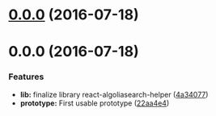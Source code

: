 <a name="0.0.0"></a>
# [0.0.0](https://github.com/algolia/react-algoliasearch-helper/compare/v0.0.1...v0.0.0) (2016-07-18)



<a name="0.0.0"></a>
# 0.0.0 (2016-07-18)


### Features

* **lib:** finalize library react-algoliasearch-helper ([4a34077](https://github.com/algolia/react-algoliasearch-helper/commit/4a34077))
* **prototype:** First usable prototype ([22aa4e4](https://github.com/algolia/react-algoliasearch-helper/commit/22aa4e4))



